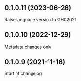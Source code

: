 ## 0.1.0.11 (2023-06-26)

Raise language version to GHC2021

## 0.1.0.10 (2022-12-29)

Metadata changes only

## 0.1.0.9 (2021-11-16)

Start of changelog
